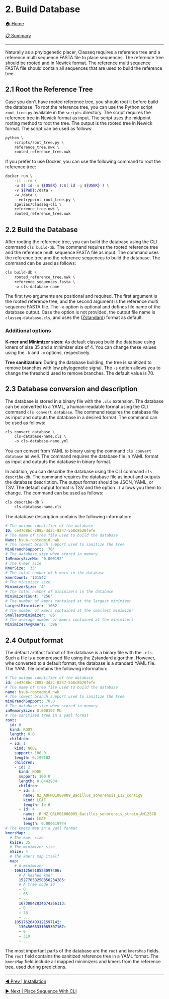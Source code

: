 # 2. Build Database

[🏠 Home](/README.md)

[📋 Summary](/docs/README.md)

---

Naturally as a phylogenetic placer, Classeq requires a reference tree and a
reference multi sequence FASTA file to place sequences. The reference tree
should be rooted and in Newick format. The reference multi sequence FASTA file
should contain all sequences that are used to build the reference tree.

## 2.1 Root the Reference Tree

Case you don't have rooted reference tree, you should root it before build the
database. To root the reference tree, you can use the Python script
`root_tree.py` available in the `scripts` directory. The script requires the
reference tree in Newick format as input. The script uses the midpoint rooting
method to root the tree. The output is the rooted tree in Newick format. The
script can be used as follows:

```bash
python \ 
    scripts/root_tree.py \ 
    reference_tree.nwk \ 
    rooted_reference_tree.nwk
```

If you prefer to use Docker, you can use the following command to root the
reference tree:

```bash
docker run \
    -it --rm \ 
    -u $( id -u ${USER} ):$( id -g ${USER} ) \ 
    -v ${PWD}:/data \ 
    -w /data \ 
    --entrypoint root_tree.py \ 
    sgelias/classeq-cli \ 
    reference_tree.nwk \ 
    rooted_reference_tree.nwk
```

## 2.2 Build the Database

After rooting the reference tree, you can build the database using the CLI
command `cls build-db`. The command requires the rooted reference tree and the
reference multi sequence FASTA file as input. The command uses the reference
tree and the reference sequences to build the database. The command can be used
as follows:

```bash
cls build-db \ 
    rooted_reference_tree.nwk \ 
    reference_sequences.fasta \ 
    -o cls-database-name
```

The first two arguments are positional and required. The first argument is the
rooted reference tree, and the second argument is the reference multi sequence
FASTA file. The `-o` option is optional and defines file name of the database
output. Case the option is not provided, the output file name is
`classeq-database.cls`, and uses the
([Zstandard](https://github.com/facebook/zstd)) format as default.

### Additional options

**K-mer and Minimizer sizes**: As default classeq build the database using kmers
of size 35 and a minimizer size of 4. You can change these values using the `-k`
and `-m` options, respectively.

**Tree sanitization**: During the database building, the tree is sanitized to
remove branches with low phylogenetic signal. The `-s` option allows you to
change the threshold used to remove branches. The default value is 70.

## 2.3 Database conversion and description

The database is stored in a binary file with the `.cls` extension. The database
can be converted to a YAML, a human-readable format using the CLI command `cls
convert database`. The command requires the database file as input and outputs
the database in a desired format. The command can be used as follows:

```bash
cls convert database \ 
    cls-database-name.cls \ 
    -o cls-database-name.yml
```

You can convert from YAML to binary using the command `cls convert database` as
well. The command requires the database file in YAML format as input and outputs
the database in binary format.

In addition, you can describe the database using the CLI command `cls
describe-db`. The command requires the database file as input and outputs the
database description. The output format should be JSON, YAML, or TSV. The
default output format is TSV and the option `-f` allows you them to change. The
command can be used as follows:

```bash
cls describe-db \ 
    cls-database-name.cls
```

The database description contains the following information:

```yaml
# The unique identifier of the database
ID: ce47d8bc-2885-3d2c-8247-5b8c8b28fefe
# The name of tree file used to build the database
Name: bsub-rootedmid.nwk
# The lowest branch support used to sanitize the tree
MinBranchSupport: '70'
# The database size when stored in memory
InMemorySizeMb: '0.000192'
# The k-mer size
KmerSize: '35'
# The total number of k-mers in the database
kmerCount: '101542'
# The minimizer size
MinimizerSize: '4'
# The total number of minimizers in the database
MinimizerCount: '256'
# The number of kmers contained at the largest minimizer
LargestMinimizer: '1082'
# The number of kmers contained at the smallest minimizer
SmallestMinimizer: '86'
# The average number of kmers contained at the minimizers
MinimizerAvgKmers: '396'
```

## 2.4 Output format

The default artifact format of the database is a binary file with the `.cls`.
Such a file is a compressed file using the Zstandard algorithm. However, whe
converted to a default format, the database is a standard YAML file. The YAML
file contains the following information:

```yaml
# The unique identifier of the database
id: ce47d8bc-2885-3d2c-8247-5b8c8b28fefe
# The name of tree file used to build the database
name: bsub-rootedmid.nwk
# The lowest branch support used to sanitize the tree
minBranchSupport: 70.0
# The database size when stored in memory
inMemorySize: 0.000192 Mb
# The sanitized tree in a yaml format
root:
  id: 0
  kind: ROOT
  length: 0.0
  children:
  - id: 1
    kind: NODE
    support: 100.0
    length: 0.197182
    children:
    - id: 2
      kind: NODE
      support: 100.0
      length: 0.0442934
      children:
      - id: 3
        name: NZ_AOFM01000009_Bacillus_sonorensis_L12_contig9
        kind: LEAF
        length: 1e-6
      - id: 4
        name: _R_NZ_QRLM01000005_Bacillus_sonorensis_strain_AM1257B
        kind: LEAF
        length: 0.000619744
# The kmers map in a yaml format
kmersMap:
  # The kmer size
  kSize: 35
  # The minimizer size
  mSize: 4
  # The kmers map itself
  map:
    # A minimizer
    10631256518523097406:
      # A hashed kmer
      15277858258350234285:
      # A tree node id
      - 0
      - 65
      - ...
      16738842834674266113:
      - 0
      - 78
      - ...
    10517626403121597142:
      13045666331085307167:
      - 0
      - 310
      - ...
```

The most important parts of the database are the `root` and `kmersMap` fields.
The `root` field contains the sanitized reference tree in a YAML format. The
`kmersMap` field include all mapped minimizers and kmers from the reference
tree, used during predictions.

---

[◀️ Prev | Installation](/docs/book/01-installation.md)

[▶️ Next | Place Sequence With CLI](/docs/book/03-place-sequence-cli.md)
